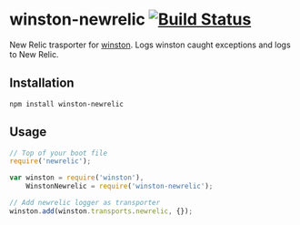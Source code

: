 # winston-newrelic [![Build Status](https://secure.travis-ci.org/ranm8/winston-newrelic.png?branch=master)](http://travis-ci.org/ranm8/winston-newrelic)

New Relic trasporter for [winston](https://github.com/flatiron/winston).
Logs winston caught exceptions and logs to New Relic.

## Installation

	npm install winston-newrelic

## Usage

```javascript
// Top of your boot file
require('newrelic');

var winston = require('winston'),
    WinstonNewrelic = require('winston-newrelic');

// Add newrelic logger as transporter
winston.add(winston.transports.newrelic, {});
```


